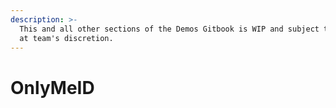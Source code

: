 ```yaml
---
description: >-
  This and all other sections of the Demos Gitbook is WIP and subject to change
  at team's discretion.
---
```


# OnlyMeID

